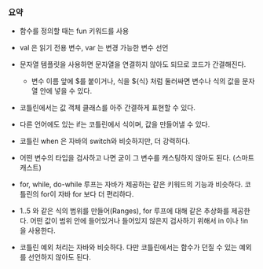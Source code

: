 ### 요약

- 함수를 정의할 때는 fun 키워드를 사용

- val 은 읽기 전용 변수, var 는 변경 가능한 변수 선언

- 문자열 템플릿을 사용하면 문자열을 연결하지 않아도 되므로 코드가 간결해진다. 
  - 변수 이름 앞에 $를 붙이거나, 식을 ${식} 처럼 둘러싸면 변수나 식의 값을 문자열 안에 넣을 수 있다.

- 코틀린에서는 값 객체 클래스를 아주 간결하게 표현할 수 있다.

- 다른 언어에도 있는 if는 코틀린에서 식이며, 값을 만들어낼 수 있다. 

- 코틀린 when 은 자바의 switch와 비슷하지만, 더 강력하다. 

- 어떤 변수의 타입을 검사하고 나면 굳이 그 변수를 캐스팅하지 않아도 된다. (스마트 캐스트)

- for, while, do-while 루프는 자바가 제공하는 같은 키워드의 기능과 비슷하다.  코틀린의 for이 자바 for 보다 더 편리하다.

- 1..5 와 같은 식의 범위를 만들어(Ranges), for 루프에 대해 같은 추상화를 제공한다. 어떤 값이 범위 안에 들어있거나 들어있지 않은지 검사하기 위해서 in 이나 !in 을 사용한다.

- 코틀린 예외 처리는 자바와 비슷하다. 다만 코틀린에서는 함수가 던질 수 있는 예외를 선언하지 않아도 된다.
